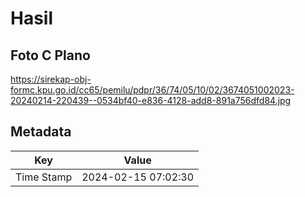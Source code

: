 # Hasil

## Foto C Plano

https://sirekap-obj-formc.kpu.go.id/cc65/pemilu/pdpr/36/74/05/10/02/3674051002023-20240214-220439--0534bf40-e836-4128-add8-891a756dfd84.jpg


## Metadata

| Key        | Value               |
| ---------- | ------------------- |
| Time Stamp | 2024-02-15 07:02:30 |



